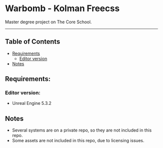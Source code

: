 # Warbomb - Kolman Freecss

Master degree project on The Core School.

---

## Table of Contents

- [Requirements](#requirements)
    - [Editor version](#editor-version)
- [Notes](#notes)

## Requirements:

### Editor version:
- Unreal Engine 5.3.2

## Notes

- Several systems are on a private repo, so they are not included in this repo. 
- Some assets are not included in this repo, due to licensing issues.
